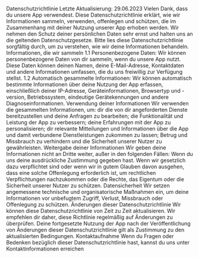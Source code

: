Datenschutzrichtlinie
Letzte Aktualisierung: 29.06.2023
Vielen Dank, dass du unsere App verwendest. Diese Datenschutzrichtlinie erklärt, wie wir Informationen sammeln, verwenden, offenlegen und schützen, die im Zusammenhang mit deiner Nutzung unserer App erhoben werden. Wir nehmen den Schutz deiner persönlichen Daten sehr ernst und halten uns an die geltenden Datenschutzgesetze. Bitte lies diese Datenschutzrichtlinie sorgfältig durch, um zu verstehen, wie wir deine Informationen behandeln.
Informationen, die wir sammeln
1.1 Personenbezogene Daten: Wir können personenbezogene Daten von dir sammeln, wenn du unsere App nutzt. Diese Daten können deinen Namen, deine E-Mail-Adresse, Kontaktdaten und andere Informationen umfassen, die du uns freiwillig zur Verfügung stellst.
1.2 Automatisch gesammelte Informationen: Wir können automatisch bestimmte Informationen über deine Nutzung der App erfassen, einschließlich deiner IP-Adresse, Geräteinformationen, Browsertyp und -version, Betriebssystem, eindeutige Gerätekennungen und andere Diagnoseinformationen.
Verwendung deiner Informationen
Wir verwenden die gesammelten Informationen, um:
dir die von dir angeforderten Dienste bereitzustellen und deine Anfragen zu bearbeiten;
die Funktionalität und Leistung der App zu verbessern;
deine Erfahrungen mit der App zu personalisieren;
dir relevante Mitteilungen und Informationen über die App und damit verbundene Dienstleistungen zukommen zu lassen;
Betrug und Missbrauch zu verhindern und die Sicherheit unserer Nutzer zu gewährleisten.
Weitergabe deiner Informationen
Wir geben deine Informationen nicht an Dritte weiter, außer in den folgenden Fällen:
Wenn du uns deine ausdrückliche Zustimmung gegeben hast.
Wenn wir gesetzlich dazu verpflichtet sind oder wenn wir in gutem Glauben davon ausgehen, dass eine solche Offenlegung erforderlich ist, um rechtlichen Verpflichtungen nachzukommen oder die Rechte, das Eigentum oder die Sicherheit unserer Nutzer zu schützen.
Datensicherheit
Wir setzen angemessene technische und organisatorische Maßnahmen ein, um deine Informationen vor unbefugtem Zugriff, Verlust, Missbrauch oder Offenlegung zu schützen.
Änderungen dieser Datenschutzrichtlinie
Wir können diese Datenschutzrichtlinie von Zeit zu Zeit aktualisieren. Wir empfehlen dir daher, diese Richtlinie regelmäßig auf Änderungen zu überprüfen. Deine fortgesetzte Nutzung der App nach der Veröffentlichung von Änderungen dieser Datenschutzrichtlinie gilt als Zustimmung zu den aktualisierten Bedingungen.
Kontaktaufnahme
Wenn du Fragen oder Bedenken bezüglich dieser Datenschutzrichtlinie hast, kannst du uns unter Kontaktinformationen erreichen
